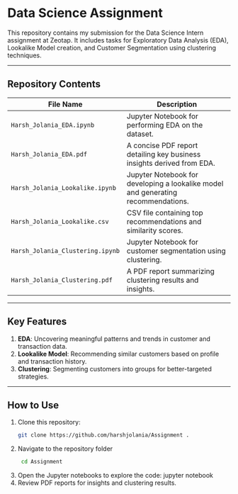 # Data Science Assignment

This repository contains my submission for the Data Science Intern assignment at Zeotap. It includes tasks for Exploratory Data Analysis (EDA), Lookalike Model creation, and Customer Segmentation using clustering techniques.

---

## Repository Contents

| **File Name**                    | **Description**                                                                 |
|-----------------------------------|---------------------------------------------------------------------------------|
| `Harsh_Jolania_EDA.ipynb`         | Jupyter Notebook for performing EDA on the dataset.                            |
| `Harsh_Jolania_EDA.pdf`           | A concise PDF report detailing key business insights derived from EDA.          |
| `Harsh_Jolania_Lookalike.ipynb`   | Jupyter Notebook for developing a lookalike model and generating recommendations.|
| `Harsh_Jolania_Lookalike.csv`     | CSV file containing top recommendations and similarity scores.                  |
| `Harsh_Jolania_Clustering.ipynb`  | Jupyter Notebook for customer segmentation using clustering.                    |
| `Harsh_Jolania_Clustering.pdf`    | A PDF report summarizing clustering results and insights.                       |

---

## Key Features

1. **EDA**: Uncovering meaningful patterns and trends in customer and transaction data.
2. **Lookalike Model**: Recommending similar customers based on profile and transaction history.
3. **Clustering**: Segmenting customers into groups for better-targeted strategies.

---

## How to Use

1. Clone this repository:
   ```bash
   git clone https://github.com/harshjolania/Assignment .
2. Navigate to the repository folder
   ```bash
    cd Assignment
4. Open the Jupyter notebooks to explore the code:
   jupyter notebook
5. Review PDF reports for insights and clustering results.

